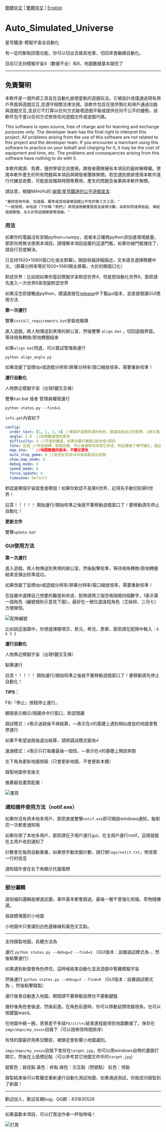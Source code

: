 [簡體中文](README.md) | [繁體中文](README_CHT.md) | [English](README_ENG.md)

# Auto_Simulated_Universe
星穹鐵道-模擬宇宙全自動化

有一定的斷點回復功能，你可以切出去做其他事，切回來會繼續自動化。

目前只支持模擬宇宙4（數據不全）和6，地圖數據基本錄完了

----------------------------------------------------------------------------------------------

## 免責聲明
本軟件是一個外部工具旨在自動化崩壞星軌的遊戲玩法。它被設計成僅通過現有用戶界面與遊戲交互,並遵守相關法律法規。該軟件包旨在提供簡化和用戶通過功能與遊戲交互,並且它不打算以任何方式破壞遊戲平衡或提供任何不公平的優勢。該軟件包不會以任何方式修改任何遊戲文件或遊戲代碼。

This software is open source, free of charge and for learning and exchange purposes only. The developer team has the final right to interpret this project. All problems arising from the use of this software are not related to this project and the developer team. If you encounter a merchant using this software to practice on your behalf and charging for it, it may be the cost of equipment and time, etc. The problems and consequences arising from this software have nothing to do with it.

本軟件開源、免費，僅供學習交流使用。開發者團隊擁有本項目的最終解釋權。使用本軟件產生的所有問題與本項目與開發者團隊無關。若您遇到商家使用本軟件進行代練並收費，可能是設備與時間等費用，產生的問題及後果與本軟件無關。


請註意，根據MiHoYo的 [崩壞:星穹鐵道的公平遊戲宣言]([https://hsr.hoyoverse.com/en-us/news/111244](https://sr.mihoyo.com/news/111246?nav=news&type=notice)):

    "嚴禁使用外掛、加速器、腳本或其他破壞遊戲公平性的第三方工具。"
    "一經發現，米哈遊（下亦稱「我們」）將視違規嚴重程度及違規次數，采取扣除違規收益、凍結遊戲賬號、永久封禁遊戲賬號等措施。"

### 用法

如果你的電腦沒有安裝python+numpy，或者未正確將python添加進環境變量，那麽你將無法使用本項目。請理解本項目設置的這道門檻，如果你被門檻擋住了，請自行百度解決。

只支持1920\*1080(窗口化或全屏幕)，開啟祝福詳細描述，文本語言選擇簡體中文。（屏幕分辨率等於1920\*1080開全屏幕，大於的開窗口化）

默認世界：比如說如果你當前模擬宇宙默認世界4，但是想自動化世界6，那麽請先進入一次世界6來改變默認世界

如果沒怎麽接觸過python，建議直接在[release](https://github.com/CHNZYX/Auto_Simulated_Universe/releases/latest)中下載gui版本，並直接閱讀GUI使用方法

**第一次運行**

雙擊`install_requirements.bat`安裝依賴庫

進入遊戲，將人物傳送到黑塔的辦公室，然後雙擊 `align.bat` ，切回遊戲界面，等待視角轉換/原地轉圈結束

如果`align.bat`閃退，可以嘗試管理員運行
```plaintext
python align_angle.py
```

如果改變了鼠標dpi或遊戲分辨率/屏幕分辨率/窗口縮放倍率，需要重新校準！

**運行自動化**

人物靠近模擬宇宙（出現f鍵交互條）

雙擊run.bat 或者 管理員權限運行
```plaintext
python states.py --find=1
```
`info.yml`內容如下
```yaml
config:
  order_text: [1, 2, 3, 4] //模擬宇宙開局選的角色，建議改成自己的配隊，1表示第一個角色。最好在一號位選遠程角色（艾絲妲、三月七）方便開怪。
  angle: 1.0  //校準數據請勿更改
  difficulty: 4 //宇宙的難度，如果你要打難度1就改成1保存
  fate: 巡猎 //命途選擇，默認巡獵，可以直接修改為其它命途，對巡獵做了專門優化，因此除非萬不得已不要改命途。
  map_sha: '' //地图数据的版本，不建议更改
  auto_stop_game: 0 //是否在完成34次後自動退出遊戲
  show_map_mode: 0
  debug_mode: 0
  speed_mode: 0
  force_update: 0
  timezone: Default
```
默認是哪個宇宙就會進哪個！如果你默認不是第6世界，記得先手動切到第6世界！

註意！！！！！ 開始運行/開始校準之後就不要移動遊戲窗口了！要移動請先停止自動化！

**更新文件**

雙擊`update.bat`


### GUI使用方法

**第一次運行**

進入遊戲，將人物傳送到黑塔的辦公室，然後點擊校準，等待視角轉換/原地轉圈結束並彈出校準成功。

如果改變了鼠標dpi或遊戲分辨率/屏幕分辨率/窗口縮放倍率，需要重新校準！

在設置中選擇自己想要的難度和命途，配隊請用三個空格隔開四個數字，1表示第一個角色（編號規則示意見下圖）。最好在一號位選遠程角色（艾絲妲、三月七）方便開怪。

![配隊編號](https://github.com/CHNZYX/Auto_Simulated_Universe/blob/main/imgs/team.jpg)

比如說這張圖中，你想選擇娜塔莎，景元，希兒，彥卿，那麽請在配隊中輸入：`6 4 3 2`

**運行自動化**

人物靠近模擬宇宙（出現f鍵交互條）

點擊運行

註意！！！！！ 開始運行/開始校準之後就不要移動遊戲窗口了！要移動請先停止自動化！

**TIPS：**

F8/『停止』按鈕停止運行。

顯隱表示顯示/隱藏命令行窗口，默認隱藏

調試模式：√表示迷路後不再結算，—表示在√的基礎上遇到相似度低的地圖會暫停運行

如果不希望迷路後退出結算，請將調試模式變為√

速通模式：√表示只打每層最後一個怪，—表示在√的基礎上開啟奔跑

左下角為更新地圖按鈕（只會更新地圖，不會更新本體）

錄製地圖參見後文

推薦最低畫質配置：

![畫質](https://github.com/CHNZYX/Auto_Simulated_Universe/blob/main/imgs/image_quality.jpg)

### 通知插件使用方法（notif.exe）

如果你沒有用本地多用戶，那麽直接雙擊`notif.exe`即可開啟windows通知，每刷完一次都會通知哦

如果你用了本地多用戶，那麽請在子用戶運行gui，在主用戶運行notif，這樣就能在主用戶收到通知了

計數會在每周自動重置，如果想手動改變計數，請打開`logs/notif.txt`，修改第一行的信息

通知插件會在右下角顯示托盤圖標

----------------------------------------------------------------------------------------------

### 部分邏輯

選祝福的邏輯是硬選巡獵，事件基本都會跳過，最後一層不會強化祝福，奇物隨機選。

尋路模塊基於小地圖

小地圖中只會識別白色邊緣線和黃色交互點。

----------------------------------------------------------------------------------------------

支持錄製地圖，具體方法為

運行 `python states.py --debug=2 --find=1` （GUI版本：設置調試模式為-，然後點擊運行）

如果遇到新圖會角色停住，這時候結束自動化並且遊戲中暫離模擬宇宙

然後運行 `python states.py --debug=2 --find=0` （GUI版本：設置調試模式為-，然後點擊錄製）

運行後會自動進入地圖，期間請不要移動鼠標也不要動鍵盤

幾秒後角色會後退，然後前進。在角色前進時，你可以移動鼠標改變視角，也可以按鍵盤wasd。

在地圖中繞一圈，感覺差不多就`F8/ctrl+c`結束進程能得到地圖數據了。保存在`imgs/maps/my_xxxxx`目錄下（可以按修改時間排序）

有怪的圖最好用希兒戰技，被鎖定會影響小地圖識別。

`imgs/maps/my_xxxxx`目錄下會存在`target.jpg`，你可以用windows自帶的畫圖打開它，然後在上面標記點（可以參考其它地圖文件中的`target.jpg`）

靛藍色：路徑點 黃色：終點 綠色：交互點（問號點） 紅色：怪點

錄製結束後可以暫離並重新運行自動化測試地圖，如果通過測試，你就成功錄製到了新圖！

----------------------------------------------------------------------------------------------

歡迎加入，歡迎反饋bug，QQ群：831830526

----------------------------------------------------------------------------------------------

如果喜歡本項目，可以打賞送作者一杯咖啡喵！

![打賞](https://github.com/CHNZYX/Auto_Simulated_Universe/blob/main/imgs/money.jpg)
